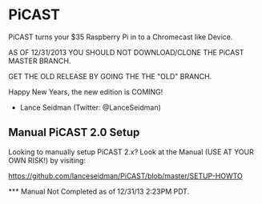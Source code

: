 PiCAST
======

PiCAST turns your $35 Raspberry Pi in to a Chromecast like Device.

AS OF 12/31/2013 YOU SHOULD NOT DOWNLOAD/CLONE THE PiCAST MASTER BRANCH.

GET THE OLD RELEASE BY GOING THE THE "OLD" BRANCH.

Happy New Years, the new edition is COMING!

- Lance Seidman (Twitter: @LanceSeidman)


<h2>Manual PiCAST 2.0 Setup</h2>
Looking to manually setup PiCAST 2.x? Look at the Manual (USE AT YOUR OWN RISK!) by visiting:

https://github.com/lanceseidman/PiCAST/blob/master/SETUP-HOWTO

*** Manual Not Completed as of 12/31/13 2:23PM PDT.
